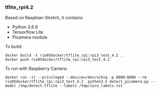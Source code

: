 ### tflite_rpi4.2
Based on Raspbian Stretch, it contains:

* Python 3.6.9
* Tensorflow Lite
* Picamera module

To build: 

```console
docker build -t rio05docker/tflite_rpi:rpi3_test_4.2 .
docker push rio05docker/tflite_rpi:rpi3_test_4.2
```

To run with Raspberry Camera:

```console
docker run -it --privileged --device=/dev/vchiq -p 8000:8000 --rm rio05docker/tflite_rpi:rpi3_test_4.2  python3.5 detect_picamera.py --model /tmp/detect.tflite --labels /tmp/coco_labels.txt
```

